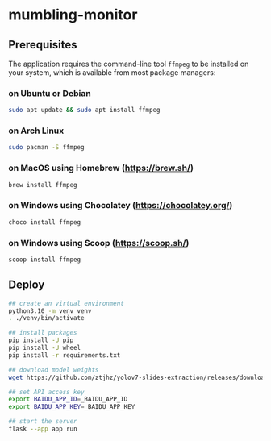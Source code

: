 # mumbling-monitor

## Prerequisites

The application requires the command-line tool `ffmpeg` to be installed on your system, which is available from most package managers:

### on Ubuntu or Debian

```sh
sudo apt update && sudo apt install ffmpeg
```

### on Arch Linux

```sh
sudo pacman -S ffmpeg
```

### on MacOS using Homebrew (https://brew.sh/)

```sh
brew install ffmpeg
```

### on Windows using Chocolatey (https://chocolatey.org/)

```sh
choco install ffmpeg
```

### on Windows using Scoop (https://scoop.sh/)

```sh
scoop install ffmpeg
```

## Deploy

```sh
## create an virtual environment
python3.10 -m venv venv
. ./venv/bin/activate

## install packages
pip install -U pip
pip install -U wheel
pip install -r requirements.txt

## download model weights
wget https://github.com/ztjhz/yolov7-slides-extraction/releases/download/v1.0/best.pt

## set API access key
export BAIDU_APP_ID=_BAIDU_APP_ID
export BAIDU_APP_KEY=_BAIDU_APP_KEY

## start the server
flask --app app run
```

